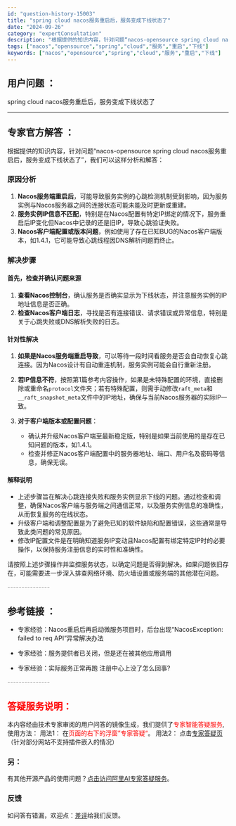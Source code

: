 ```yaml
---
id: "question-history-15003"
title: "spring cloud nacos服务重启后，服务变成下线状态了"
date: "2024-09-26"
category: "expertConsultation"
description: "根据提供的知识内容，针对问题“nacos-opensource spring cloud nacos服务重启后，服务变成下线状态了”，我们可以这样分析和解答：### 原因分析1. **Nacos服务端重启后**，可能导致服务实例的心跳检测机制受到影响，因为服务实例与Nacos服务器之间的连接状态可能"
tags: ["nacos","opensource","spring","cloud","服务","重启","下线"]
keywords: ["nacos","opensource","spring","cloud","服务","重启","下线"]
---
```


## 用户问题 ： 
 spring cloud nacos服务重启后，服务变成下线状态了  

---------------
## 专家官方解答 ：

根据提供的知识内容，针对问题“nacos-opensource spring cloud nacos服务重启后，服务变成下线状态了”，我们可以这样分析和解答：

### 原因分析
1. **Nacos服务端重启后**，可能导致服务实例的心跳检测机制受到影响，因为服务实例与Nacos服务器之间的连接状态可能未能及时更新或重建。
2. **服务实例IP信息不匹配**，特别是在Nacos配置有特定IP绑定的情况下，服务重启后IP变化但Nacos中记录的还是旧IP，导致心跳验证失败。
3. **Nacos客户端配置或版本问题**，例如使用了存在已知BUG的Nacos客户端版本，如1.4.1，它可能导致心跳线程因DNS解析问题而终止。

### 解决步骤
#### 首先，检查并确认问题来源
1. **查看Nacos控制台**，确认服务是否确实显示为下线状态，并注意服务实例的IP地址信息是否正确。
2. **检查Nacos客户端日志**，寻找是否有连接错误、请求错误或异常信息，特别是关于心跳失败或DNS解析失败的日志。

#### 针对性解决
1. **如果是Nacos服务端重启导致**，可以等待一段时间看服务是否会自动恢复心跳连接。因为Nacos设计有自动重连机制，服务实例可能会自行重新注册。
   
2. **若IP信息不符**，按照第1篇参考内容操作，如果是未特殊配置的环境，直接删除或重命名`protocol`文件夹；若有特殊配置，则需手动修改`raft_meta`和`__raft_snapshot_meta`文件中的IP地址，确保与当前Nacos服务器的实际IP一致。

3. **对于客户端版本或配置问题**：
   - 确认并升级Nacos客户端至最新稳定版，特别是如果当前使用的是存在已知问题的版本，如1.4.1。
   - 检查并修正Nacos客户端配置中的服务器地址、端口、用户名及密码等信息，确保无误。

#### 解释说明
- 上述步骤旨在解决心跳连接失败和服务实例显示下线的问题。通过检查和调整，确保Nacos客户端与服务端之间通信正常，以及服务实例信息的准确性，从而恢复服务的在线状态。
- 升级客户端和调整配置是为了避免已知的软件缺陷和配置错误，这些通常是导致此类问题的常见原因。
- 修改IP配置文件是在明确知道服务IP变动且Nacos配置有绑定特定IP时的必要操作，以保持服务注册信息的实时性和准确性。

请按照上述步骤操作并监控服务状态，以确定问题是否得到解决。如果问题依旧存在，可能需要进一步深入排查网络环境、防火墙设置或服务端的其他潜在问题。


<font color="#949494">---------------</font> 


## 参考链接 ：

* 专家经验：Nacos重启后再启动微服务项目时，后台出现“NacosException: failed to req API”异常解决办法 
 
 * 专家经验：服务提供者已关闭，但是还在被其他应用调用 
 
 * 专家经验：实际服务正常再跑 注册中心上没了怎么回事? 


 <font color="#949494">---------------</font> 
 


## <font color="#FF0000">答疑服务说明：</font> 

本内容经由技术专家审阅的用户问答的镜像生成，我们提供了<font color="#FF0000">专家智能答疑服务</font>,使用方法：
用法1： 在<font color="#FF0000">页面的右下的浮窗”专家答疑“</font>。
用法2： 点击[专家答疑页](https://answer.opensource.alibaba.com/docs/intro)（针对部分网站不支持插件嵌入的情况）
### 另：


有其他开源产品的使用问题？[点击访问阿里AI专家答疑服务](https://answer.opensource.alibaba.com/docs/intro)。
### 反馈
如问答有错漏，欢迎点：[差评](https://ai.nacos.io/user/feedbackByEnhancerGradePOJOID?enhancerGradePOJOId=15056)给我们反馈。
